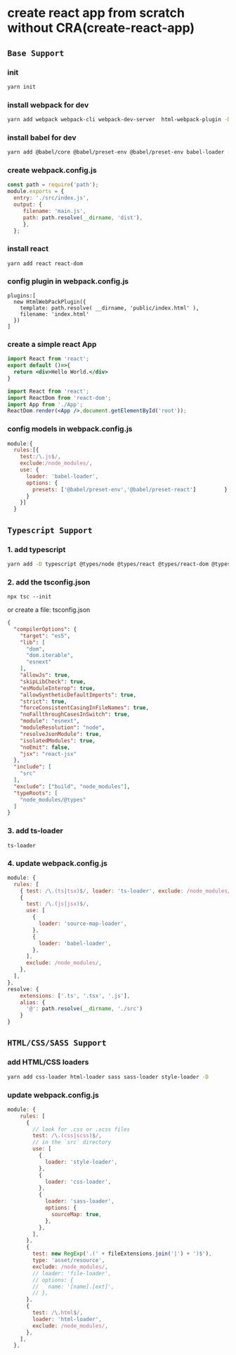 # create react app from scratch without CRA(create-react-app)

## `Base Support`

### init
```bash
yarn init
```

### install webpack for dev
```bash
yarn add webpack webpack-cli webpack-dev-server  html-webpack-plugin -D
```

### install babel for dev
```bash
yarn add @babel/core @babel/preset-env @babel/preset-env babel-loader -D
```

### create webpack.config.js
```js
const path = require('path');
module.exports = {   
  entry: './src/index.js',   
  output: {     
     filename: 'main.js',      
     path: path.resolve(__dirname, 'dist'),   
     },
  };
```

### install react
```
yarn add react react-dom
``` 

### config plugin in webpack.config.js
```
plugins:[   
  new HtmlWebPackPlugin({      
    template: path.resolve( __dirname, 'public/index.html' ),      
    filename: 'index.html'   
  })
]
```

### create a simple react App
```jsx
import React from 'react';
export default ()=>{   
  return <div>Hello World.</div>
}
```
```jsx
import React from 'react';
import ReactDom from 'react-dom';
import App from './App';
ReactDom.render(<App />,document.getElementById('root'));
```

### config models in webpack.config.js
```js
module:{   
  rules:[{      
    test:/\.js$/,      
    exclude:/node_modules/,      
    use: {         
      loader: 'babel-loader',         
      options: {            
        presets: ['@babel/preset-env','@babel/preset-react']         }      
      }   
    }]
  }
```

## `Typescript Support`

### 1. add typescript
```bash
yarn add -D typescript @types/node @types/react @types/react-dom @types/jest
```

### 2. add the tsconfig.json
```
npx tsc --init
```
or create a file: tsconfig.json
```json
{
  "compilerOptions": {
    "target": "es5",
    "lib": [
      "dom",
      "dom.iterable",
      "esnext"
    ],
    "allowJs": true,
    "skipLibCheck": true,
    "esModuleInterop": true,
    "allowSyntheticDefaultImports": true,
    "strict": true,
    "forceConsistentCasingInFileNames": true,
    "noFallthroughCasesInSwitch": true,
    "module": "esnext",
    "moduleResolution": "node",
    "resolveJsonModule": true,
    "isolatedModules": true,
    "noEmit": false,
    "jsx": "react-jsx"
  },
  "include": [
    "src"
  ],
  "exclude": ["build", "node_modules"],
  "typeRoots": [
    "node_modules/@types"
  ]
}
```

### 3. add ts-loader
```
ts-loader
```

### 4. update webpack.config.js
```js
module: {
  rules: [
    { test: /\.(ts|tsx)$/, loader: 'ts-loader', exclude: /node_modules/ },
    {
      test: /\.(js|jsx)$/,
      use: [
        {
          loader: 'source-map-loader',
        },
        {
          loader: 'babel-loader',
        },
      ],
      exclude: /node_modules/,
    },
  ],
},
resolve: {
    extensions: ['.ts', '.tsx', '.js'],
    alias: {
      '@': path.resolve(__dirname, './src')
    }
}
```

## `HTML/CSS/SASS Support`
### add HTML/CSS loaders
```bash
yarn add css-loader html-loader sass sass-loader style-loader -D
```

### update webpack.config.js
```js
module: {
    rules: [
      {
        // look for .css or .scss files
        test: /\.(css|scss)$/,
        // in the `src` directory
        use: [
          {
            loader: 'style-loader',
          },
          {
            loader: 'css-loader',
          },
          {
            loader: 'sass-loader',
            options: {
              sourceMap: true,
            },
          },
        ],
      },
      {
        test: new RegExp('.(' + fileExtensions.join('|') + ')$'),
        type: 'asset/resource',
        exclude: /node_modules/,
        // loader: 'file-loader',
        // options: {
        //   name: '[name].[ext]',
        // },
      },
      {
        test: /\.html$/,
        loader: 'html-loader',
        exclude: /node_modules/,
      },
    ],
  },
```